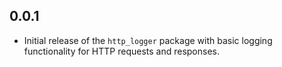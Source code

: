 ## 0.0.1

* Initial release of the `http_logger` package with basic logging functionality for HTTP requests and responses.
